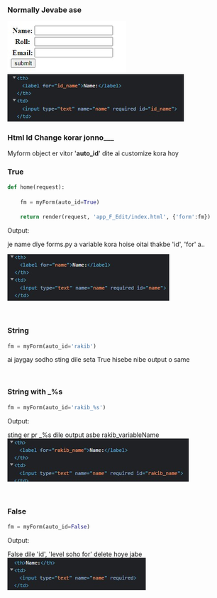 ### **Normally Jevabe ase**
![img](./normal.jpg)
![img](./N-code.jpg)


### **Html Id Change korar jonno___**

Myform object er vitor '**auto_id**' dite ai customize kora hoy

### **True**
```python
def home(request):

    fm = myForm(auto_id=True)

    return render(request, 'app_F_Edit/index.html', {'form':fm})
```
Output:

je name diye forms.py a variable kora hoise oitai thakbe 'id', 'for' a..

![img](./T-code.jpg)

<br>

### **String**
```python
fm = myForm(auto_id='rakib')
```
ai jaygay sodho sting dile seta True hisebe nibe output o same

<br>

### **String with _%s**
```python
fm = myForm(auto_id='rakib_%s')
```
Output:

sting er pr _%s dile output asbe rakib_variableName
![img](./s-code.jpg)


<br>

### **False**
```python
fm = myForm(auto_id=False)
```
Output:

False dile 'id', 'level soho for' delete hoye jabe
![img](./F-code.jpg)


